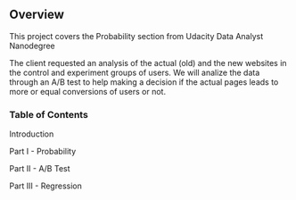 ## Overview
This project covers the Probability section from Udacity Data Analyst Nanodegree

The client requested an analysis of the actual (old) and the new websites in the control and experiment groups of users. We will analize the data through an A/B test to help making a decision if the actual pages leads to more or equal conversions of users or not. 

### Table of Contents
Introduction

Part I - Probability

Part II - A/B Test

Part III - Regression
